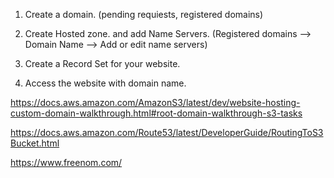1. Create a domain. (pending requiests, registered domains)

2. Create Hosted zone. and add Name Servers. (Registered domains --> Domain Name --> Add or edit name servers)

3. Create a Record Set for your website.

4. Access the website with domain name.

https://docs.aws.amazon.com/AmazonS3/latest/dev/website-hosting-custom-domain-walkthrough.html#root-domain-walkthrough-s3-tasks

https://docs.aws.amazon.com/Route53/latest/DeveloperGuide/RoutingToS3Bucket.html

https://www.freenom.com/



